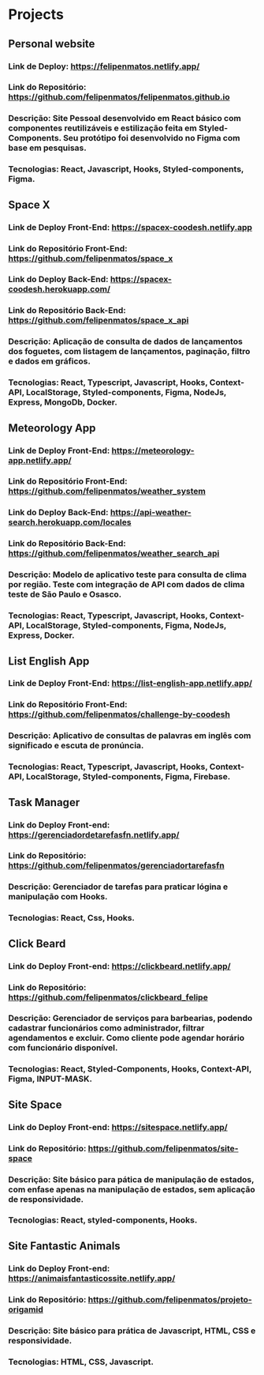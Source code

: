 # Projects

## Personal website
### Link de Deploy: https://felipenmatos.netlify.app/
### Link do Repositório: https://github.com/felipenmatos/felipenmatos.github.io
### Descrição: Site Pessoal desenvolvido em React básico com componentes reutilizáveis e estilização feita em Styled-Components. Seu protótipo foi desenvolvido no Figma com base em pesquisas. 
### Tecnologias: React, Javascript, Hooks, Styled-components, Figma. 

## Space X 
### Link de Deploy Front-End: https://spacex-coodesh.netlify.app
### Link do Repositório Front-End: https://github.com/felipenmatos/space_x
### Link do Deploy Back-End: https://spacex-coodesh.herokuapp.com/
### Link do Repositório Back-End: https://github.com/felipenmatos/space_x_api
### Descrição: Aplicação de consulta de dados de lançamentos dos foguetes, com listagem de lançamentos, paginação, filtro e dados em gráficos.
### Tecnologias: React, Typescript, Javascript, Hooks, Context-API, LocalStorage, Styled-components, Figma, NodeJs, Express, MongoDb, Docker. 

## Meteorology App
### Link de Deploy Front-End: https://meteorology-app.netlify.app/
### Link do Repositório Front-End: https://github.com/felipenmatos/weather_system
### Link do Deploy Back-End: https://api-weather-search.herokuapp.com/locales
### Link do Repositório Back-End: https://github.com/felipenmatos/weather_search_api
### Descrição: Modelo de aplicativo teste para consulta de clima por região. Teste com integração de API com dados de clima teste de São Paulo e Osasco.  
### Tecnologias: React, Typescript, Javascript, Hooks, Context-API, LocalStorage, Styled-components, Figma, NodeJs, Express, Docker. 

## List English App 
### Link de Deploy Front-End: https://list-english-app.netlify.app/
### Link do Repositório Front-End: https://github.com/felipenmatos/challenge-by-coodesh
### Descrição: Aplicativo de consultas de palavras em inglês com significado e escuta de pronúncia.  
### Tecnologias: React, Typescript, Javascript, Hooks, Context-API, LocalStorage, Styled-components, Figma, Firebase.

## Task Manager
### Link do Deploy Front-end: https://gerenciadordetarefasfn.netlify.app/
### Link do Repositório: https://github.com/felipenmatos/gerenciadortarefasfn
### Descrição: Gerenciador de tarefas para praticar lógina e manipulação com Hooks. 
### Tecnologias: React, Css, Hooks.

## Click Beard
### Link do Deploy Front-end: https://clickbeard.netlify.app/
### Link do Repositório: https://github.com/felipenmatos/clickbeard_felipe
### Descrição: Gerenciador de serviços para barbearias, podendo cadastrar funcionários como administrador, filtrar agendamentos e excluir. Como cliente pode agendar horário com funcionário disponível. 
### Tecnologias: React, Styled-Components, Hooks, Context-API, Figma, INPUT-MASK.

## Site Space 
### Link do Deploy Front-end: https://sitespace.netlify.app/
### Link do Repositório: https://github.com/felipenmatos/site-space
### Descrição: Site básico para pática de manipulação de estados, com enfase apenas na manipulação de estados, sem aplicação de responsividade. 
### Tecnologias: React, styled-components, Hooks. 

## Site Fantastic Animals
### Link do Deploy Front-end: https://animaisfantasticossite.netlify.app/
### Link do Repositório: https://github.com/felipenmatos/projeto-origamid
### Descrição: Site básico para prática de Javascript, HTML, CSS e responsividade.
### Tecnologias: HTML, CSS, Javascript. 
